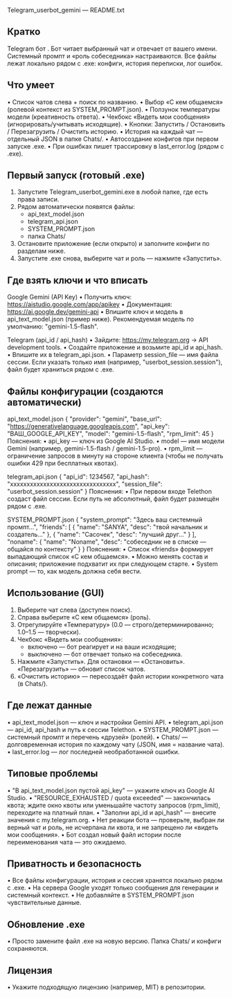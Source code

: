 Telegram_userbot_gemini — README.txt

Кратко
------
Telegram бот .
Бот читает выбранный чат и отвечает от вашего имени. Системный промпт и «роль
собеседника» настраиваются. Все файлы лежат локально рядом с .exe: конфиги,
история переписки, лог ошибок.

Что умеет
---------
• Список чатов слева + поиск по названию.
• Выбор «С кем общаемся» (ролевой контекст из SYSTEM_PROMPT.json).
• Ползунок температуры модели (креативность ответа).
• Чекбокс «Видеть мои сообщения» (игнорировать/учитывать исходящие).
• Кнопки: Запустить / Остановить / Перезагрузить / Очистить историю.
• История на каждый чат — отдельный JSON в папке Chats/.
• Автосоздание конфигов при первом запуске .exe.
• При ошибках пишет трассировку в last_error.log (рядом с .exe).

Первый запуск (готовый .exe)
----------------------------
1) Запуcтите Telegram_userbot_gemini.exe в любой папке, где есть права записи.
2) Рядом автоматически появятся файлы:
   - api_text_model.json
   - telegram_api.json
   - SYSTEM_PROMPT.json
   - папка Chats/
3) Остановите приложение (если открыто) и заполните конфиги по разделам ниже.
4) Запустите .exe снова, выберите чат и роль — нажмите «Запустить».

Где взять ключи и что вписать
-----------------------------
Google Gemini (API Key)
• Получить ключ: https://aistudio.google.com/app/apikey
• Документация: https://ai.google.dev/gemini-api
• Впишите ключ и модель в api_text_model.json (пример ниже).
  Рекомендуемая модель по умолчанию: "gemini-1.5-flash".

Telegram (api_id / api_hash)
• Зайдите: https://my.telegram.org → API development tools.
• Создайте приложение и возьмите api_id и api_hash.
• Впишите их в telegram_api.json.
• Параметр session_file — имя файла сессии. Если указать только имя
  (например, "userbot_session.session"), файл будет храниться рядом с .exe.

Файлы конфигурации (создаются автоматически)
--------------------------------------------
api_text_model.json
{
  "provider": "gemini",
  "base_url": "https://generativelanguage.googleapis.com",
  "api_key": "ВАШ_GOOGLE_API_KEY",
  "model": "gemini-1.5-flash",
  "rpm_limit": 45
}
Пояснения:
• api_key — ключ из Google AI Studio.
• model — имя модели Gemini (например, gemini-1.5-flash / gemini-1.5-pro).
• rpm_limit — ограничение запросов в минуту на стороне клиента
  (чтобы не получать ошибки 429 при бесплатных квотах).

telegram_api.json
{
  "api_id": 1234567,
  "api_hash": "xxxxxxxxxxxxxxxxxxxxxxxxxxxxxxxx",
  "session_file": "userbot_session.session"
}
Пояснения:
• При первом входе Telethon создаст файл сессии. Если путь не абсолютный,
  файл будет размещён рядом с .exe.

SYSTEM_PROMPT.json
{
  "system_prompt": "Здесь ваш системный промпт...",
  "friends": [
    { "name": "SANYA", "desc": "твой начальник и создатель..." },
    { "name": "Сасочек", "desc": "лучший друг..." }
  ],
  "noname": { "name": "Noname", "desc": "собеседник не в списке — общайся по контексту" }
}
Пояснения:
• Список «friends» формирует выпадающий список «С кем общаемся».
• Можно менять состав и описания; приложение подхватит их при следующем старте.
• System prompt — то, как модель должна себя вести.

Использование (GUI)
-------------------
1) Выберите чат слева (доступен поиск).
2) Справа выберите «С кем общаемся» (роль).
3) Отрегулируйте «Температуру» (0.0 — строго/детерминированно; 1.0–1.5 — творчески).
4) Чекбокс «Видеть мои сообщения»:
   - включено — бот реагирует и на ваши исходящие;
   - выключено — бот отвечает только на собеседника.
5) Нажмите «Запустить». Для остановки — «Остановить». «Перезагрузить» — обновит список чатов.
6) «Очистить историю» — пересоздаёт файл истории конкретного чата (в Chats/).

Где лежат данные
----------------
• api_text_model.json — ключ и настройки Gemini API.
• telegram_api.json — api_id, api_hash и путь к сессии Telethon.
• SYSTEM_PROMPT.json — системный промпт и перечень «друзей» (ролей).
• Chats/ — долговременная история по каждому чату (JSON, имя = название чата).
• last_error.log — лог последней необработанной ошибки.

Типовые проблемы
----------------
• "В api_text_model.json пустой api_key" — укажите ключ из Google AI Studio.
• "RESOURCE_EXHAUSTED / quota exceeded" — закончилась квота; ждите окно квоты
  или уменьшайте частоту запросов (rpm_limit), переходите на платный план.
• "Заполни api_id и api_hash" — внесите значения с my.telegram.org.
• Нет реакции бота — проверьте, выбран ли верный чат и роль, не исчерпана ли квота,
  и не запрещено ли «видеть мои сообщения».
• Бот создал новый файл истории после переименования чата — это ожидаемо.

Приватность и безопасность
--------------------------
• Все файлы конфигурации, история и сессия хранятся локально рядом с .exe.
• На сервера Google уходят только сообщения для генерации и системный контекст.
• Не добавляйте в SYSTEM_PROMPT.json чувствительные данные.

Обновление .exe
---------------
• Просто замените файл .exe на новую версию. Папка Chats/ и конфиги сохраняются.

Лицензия
--------
• Укажите подходящую лицензию (например, MIT) в репозитории.

